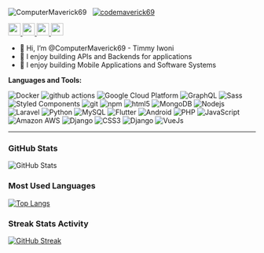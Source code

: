 <p align="left"> 
 <img src="https://komarev.com/ghpvc/?username=ComputerMaverick69&label=Profile%20views&color=0e75b6&style=flat" alt="ComputerMaverick69" /> &nbsp
 <a href="https://twitter.com/codemaverick69" target="blank"><img src="https://img.shields.io/twitter/follow/codemaverick69?logo=twitter&style=flat&     color=blueviolet" alt="codemaverick69" /></a> 
</p>

<p>
 <a href="https://www.twitter.com/codemaverick69">
  <img src="https://img.shields.io/badge/twitter-%231DA1F2.svg?&style=for-the-badge&logo=twitter&logoColor=white" height=25>
 </a> 
 <a href="https://www.linkedin.com/in/timmy-iwoni-b4727a42/">
  <img src="https://img.shields.io/badge/linkedin-%230077B5.svg?&style=for-the-badge&logo=linkedin&logoColor=white" height=25>
 </a> 
 <a href="https://www.instagram.com/timmy9ja/">
  <img src="https://img.shields.io/badge/instagram-%23E4405F.svg?&style=for-the-badge&logo=instagram&logoColor=white" height=25>
 </a> 
 <a href="https://medium.com/@timmyking8">
  <img src="https://img.shields.io/badge/medium-%2312100E.svg?&style=for-the-badge&logo=medium&logoColor=white" height=25>
 </a> 
</p>

- 👋 Hi, I’m @ComputerMaverick69 - Timmy Iwoni
- 👀 I enjoy building APIs and Backends for applications
- 👀 I enjoy building Mobile Applications and Software Systems

**Languages and Tools:** 
<p>
  <img alt="Docker" src="https://img.shields.io/badge/-Docker-46a2f1?style=flat-square&logo=docker&logoColor=white" />
  <img alt="github actions" src="https://img.shields.io/badge/-Github_Actions-2088FF?style=flat-square&logo=github-actions&logoColor=white" />
  <img alt="Google Cloud Platform" src="https://img.shields.io/badge/-Google_Cloud_Platform-1a73e8?style=flat-square&logo=google-cloud&logoColor=white" />
  <img alt="GraphQL" src="https://img.shields.io/badge/-GraphQL-E10098?style=flat-square&logo=graphql&logoColor=white" />
  <img alt="Sass" src="https://img.shields.io/badge/-Sass-CC6699?style=flat-square&logo=sass&logoColor=white" />
  <img alt="Styled Components" src="https://img.shields.io/badge/-Styled_Components-db7092?style=flat-square&logo=styled-components&logoColor=white" />
  <img alt="git" src="https://img.shields.io/badge/-Git-F05032?style=flat-square&logo=git&logoColor=white" />
  <img alt="npm" src="https://img.shields.io/badge/-NPM-CB3837?style=flat-square&logo=npm&logoColor=white" />
  <img alt="html5" src="https://img.shields.io/badge/-HTML5-E34F26?style=flat-square&logo=html5&logoColor=white" />
  <img alt="MongoDB" src="https://img.shields.io/badge/-MongoDB-13aa52?style=flat-square&logo=mongodb&logoColor=white" />
  <img alt="Nodejs" src="https://img.shields.io/badge/-Nodejs-43853d?style=flat-square&logo=Node.js&logoColor=white" />
  <img alt="Laravel" src="https://img.shields.io/badge/-Laravel-FF2D20?style=flat-square&logo=Laravel&logoColor=white" />
  <img alt="Python" src="https://img.shields.io/badge/-Python-3776AB?style=flat-square&logo=Python&logoColor=white" />
  <img alt="MySQL" src="https://img.shields.io/badge/-MySQL-4479A1?style=flat-square&logo=MySQL&logoColor=white" />
  <img alt="Flutter" src="https://img.shields.io/badge/-Flutter-02569B?style=flat-square&logo=Flutter&logoColor=white" />
  <img alt="Android" src="https://img.shields.io/badge/-Android-3DDC84?style=flat-square&logo=Android&logoColor=white" />
  <img alt="PHP" src="https://img.shields.io/badge/-PHP-777BB4?style=flat-square&logo=PHP&logoColor=white" />
  <img alt="JavaScript" src="https://img.shields.io/badge/-JavaScript-F7DF1E?style=flat-square&logo=JavaScript&logoColor=white" />
  <img alt="Amazon AWS" src="https://img.shields.io/badge/-Amazon_AWS-232F3E?style=flat-square&logo=AmazonAWS&logoColor=white" />
  <img alt="Django" src="https://img.shields.io/badge/-Django-092E20?style=flat-square&logo=Django&logoColor=white" />
  <img alt="CSS3" src="https://img.shields.io/badge/-CSS3-1572B6?style=flat-square&logo=CSS3&logoColor=white" />
  <img alt="Django" src="https://img.shields.io/badge/-Django-092E20?style=flat-square&logo=Django&logoColor=white" />
  <img alt="VueJs" src="https://img.shields.io/badge/-VueJs-4FC08D?style=flat-square&logo=Vue.js&logoColor=white" />
</p>

<!-- - 🌱 I love PHP Laravel so much, They are my Language and Framework of choice.
- 👌 I'm really interested in the blockchain technology that I find myself making reserches concernig how to use it in solving local problems.
- 😍 I would also want to mention this special project that I was a part of - <b>iQuest</b>, you would check it out here <b>https://iquest.com.ng</b>
- 🎍 My goal is simple: build solutions to the problems I've been exposed to and find joy in seeing people using it, when it's actually solving a problem.
- 🙃 I have a target of building a really useful Laravel Package before the end of 2022, I want other developers to use some piece of my code as I've had the privilege to use others'.
- 💞️ When I'm not coding, I'm writing poetry or a short story, or you might find me playing the guitar
- 📫 You can reach me on <a href="https://wa.me/2348130138694" target="_blank">Whatsapp</a> or through my website <b>https://reevatech.africa </b> -->
---

### GitHub Stats
![GitHub Stats](https://github-readme-stats-phi-six.vercel.app/api?username=ComputerMaverick69&show_icons=true&hide_border=true&count_private=true&theme=tokyonight)

### Most Used Languages
[![Top Langs](https://github-readme-stats.vercel.app/api/top-langs/?username=ComputerMaverick69&hide_border=true&theme=tokyonight&layout=compact)](https://github.com/computermaverick69/github-readme-stats)

### Streak Stats Activity
[![GitHub Streak](http://github-readme-streak-stats.herokuapp.com?user=ComputerMaverick69&hide_border=true&theme=tokyonight&date_format=M%20j%5B%2C%20Y%5D)](https://git.io/streak-stats)

<!--
**ComputerMaverick69/ComputerMaverick69** is a ✨ _special_ ✨ repository because its `README.md` (this file) appears on your GitHub profile.

Here are some ideas to get you started:

- 🔭 I’m currently working on ...
- 🌱 I’m currently learning ...
- 👯 I’m looking to collaborate on ...
- 🤔 I’m looking for help with ...
- 💬 Ask me about ...
- 📫 How to reach me: ...
- 😄 Pronouns: ...
- ⚡ Fun fact: ...
-->
